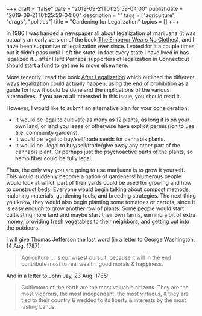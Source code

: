 +++
draft = "false"
date = "2019-09-21T01:25:59-04:00"
publishdate = "2019-09-21T01:25:59-04:00"
description = ""
tags = ["agriculture", "drugs", "politics"]
title = "Gardening for Legalization"
topics = []
+++

In 1986 I was handed a newspaper all about legalization of marijuana (it was actually an early version of the book [The Emperor Wears No Clothes](https://en.wikipedia.org/wiki/The_Emperor_Wears_No_Clothes)), and I have been supportive of legalization ever since.  I voted for it a couple times, but it didn't pass until I left the state.  In fact every state I have lived in has legalized it... after I left!  Perhaps supporters of legalization in Connecticut should start a fund to get me to move elsewhere.

More recently I read the book [After Legalization](https://www.amazon.com/dp/B00HU6ZI18) which outlined the different ways legalization could actually happen, using the end of prohibition as a guide for how it could be done and the implications of the various alternatives.  If you are at all interested in this issue, you should read it.

However, I would like to submit an alternative plan for your consideration:

* It would be legal to cultivate as many as 12 plants, as long it is on your own land, or land you lease or otherwise have explicit permission to use (i.e. community gardens).
* It would be legal to buy/sell/trade seeds for cannabis plants.
* It would be illegal to buy/sell/trade/give away any other part of the cannabis plant.  Or perhaps just the psychoactive parts of the plants, so hemp fiber could be fully legal.

Thus, the only way you are going to use marijuana is to grow it yourself.  This would suddenly become a nation of gardeners!  Numerous people would look at which part of their yards could be used for growing and how to construct beds.  Everyone would begin talking about compost methods, mulching materials, gardening tools, and breeding strategies.  The next thing you know, they would also begin planting some tomatoes or carrots, since it is easy enough to grow another row of plants.  Some people would start cultivating more land and maybe start their own farms, earning a bit of extra money, providing fresh vegetables to their neighbors, and getting out into the outdoors.

I will give Thomas Jefferson the last word (in a letter to George Washington, 14 Aug. 1787):

> Agriculture ... is our wisest pursuit, because it will in the end contribute most to real wealth, good morals & happiness.

And in a letter to John Jay, 23 Aug. 1785:

> Cultivators of the earth are the most valuable citizens.  They are the most vigorous, the most independant, the most virtuous, & they are tied to their country & wedded to its liberty & interests by the most lasting bands.
